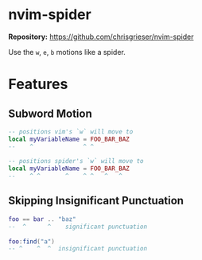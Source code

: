# nvim-spider
**Repository:** https://github.com/chrisgrieser/nvim-spider

Use the `w`, `e`, `b` motions like a spider.

# Features
## Subword Motion 
  
 ```lua 
 -- positions vim's `w` will move to 
 local myVariableName = FOO_BAR_BAZ 
 --    ^              ^ ^ 
  
 -- positions spider's `w` will move to 
 local myVariableName = FOO_BAR_BAZ 
 --    ^ ^       ^    ^ ^   ^   ^ 
 ``` 
  
## Skipping Insignificant Punctuation
  
 ```lua 
 foo == bar .. "baz" 
 --  ^      ^    significant punctuation 
  
 foo:find("a") 
 -- ^    ^  ^  insignificant punctuation 
 ```
